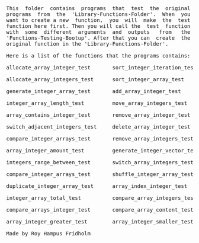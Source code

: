 
<pre>
This  folder  contains  programs  that  test  the  original
programs  from  the  'Library-Functions-Folder'.  When  you
want to create a new  function,  you  will  make  the  test
function here first. Then you will call the  test  function
with  some  different  arguments  and  outputs   from   the
'Functions-Testing-Bootup'. After that you can  create  the
original function in the 'Library-Functions-Folder'.

Here is a list of the functions that the programs contains:

allocate_array_integer_test       sort_integer_iteration_test

allocate_array_integers_test      sort_integer_array_test

generate_integer_array_test       add_array_integer_test

integer_array_length_test         move_array_integers_test

array_contains_integer_test       remove_array_integer_test

switch_adjacent_integers_test     delete_array_integer_test

compare_integer_arrays_test       remove_array_integers_test

array_integer_amount_test         generate_integer_vector_test

integers_range_between_test       switch_array_integers_test

compare_integer_arrays_test       shuffle_integer_array_test

duplicate_integer_array_test      array_index_integer_test

integer_array_total_test          compare_array_integers_test

compare_arrays_integer_test       compare_array_content_test

array_integer_greater_test        array_integer_smaller_test

Made by Roy Hampus Fridholm
</pre>

